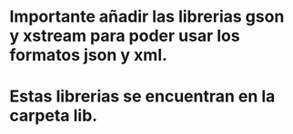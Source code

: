 # Importante añadir las librerias gson y xstream para poder usar los formatos json y xml.
# Estas librerias se encuentran en la carpeta lib.
